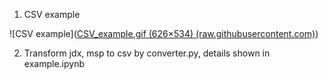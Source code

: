 1. CSV  example

   

![CSV example]([CSV_example.gif (626×534) (raw.githubusercontent.com)](https://raw.githubusercontent.com/Qiong-Yang/FastEI/main/ms_to_csv/CSV_example.gif))

2. Transform jdx, msp to csv by converter.py, details shown in example.ipynb
